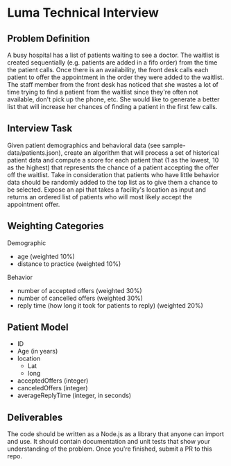 # Luma Technical Interview

## Problem Definition

A busy hospital has a list of patients waiting to see a doctor. The waitlist is created sequentially (e.g. patients are added in a fifo order) from the time the patient calls.  Once there is an availability, the front desk calls each patient to offer the appointment in the order they were added to the waitlist. The staff member from the front desk has noticed that she wastes a lot of time trying to find a patient from the waitlist since they&#39;re often not available, don&#39;t pick up the phone, etc.  She would like to generate a better list that will increase her chances of finding a patient in the first few calls.

## Interview Task

Given patient demographics and behavioral data (see sample-data/patients.json), create an algorithm that will process a set of historical patient data and compute a score for each patient that (1 as the lowest, 10 as the highest) that represents the chance of a patient accepting the offer off the waitlist. Take in consideration that patients who have little behavior data should be randomly added to the top list as to give them a chance to be selected. Expose an api that takes a facility's location as input and returns an ordered list of patients who will most likely accept the appointment offer.

## Weighting Categories

Demographic

- age  (weighted 10%)
- distance to practice (weighted 10%)

Behavior

- number of accepted offers (weighted 30%)
- number of cancelled offers (weighted 30%)
- reply time (how long it took for patients to reply) (weighted 20%)

## Patient Model

- ID
- Age (in years)
- location
  - Lat
  - long
- acceptedOffers (integer)
- canceledOffers (integer)
- averageReplyTime (integer, in seconds)

## Deliverables

The code should be written as a Node.js as a library that anyone can import and use. It should contain documentation and unit tests that show your understanding of the problem. Once you&#39;re finished, submit a PR to this repo.
